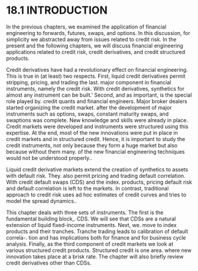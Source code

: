 # 18.1 INTRODUCTION  

In the previous chapters, we examined the application of financial engineering to forwards, futures, swaps, and options. In this discussion, for simplicity we abstracted away from issues related to credit risk. In the present and the following chapters, we will discuss financial engineering applications related to credit risk, credit derivatives, and credit structured products.  

Credit derivatives have had a revolutionary effect on financial engineering. This is true in (at least) two respects. First, liquid credit derivatives permit stripping, pricing, and trading the last. major component in financial instruments, namely the credit risk. With credit derivatives, synthetics for almost any instrument can be built.' Second, and as important, is the special role played by. credit quants and financial engineers. Major broker dealers started organizing the credit market. after the development of major instruments such as options, swaps, constant maturity swaps, and swaptions was complete. New knowledge and skills were already in place. Credit markets were developed and instruments were structured using this expertise. At the end, most of the new innovations were put in place in credit markets and in structured credit. Hence, it is important to study the credit instruments, not only because they form a huge market but also because without them many. of the new financial engineering techniques would not be understood properly..  

Liquid credit derivative markets extend the creation of synthetics to assets with default risk. They. also permit pricing and trading default correlation. With credit default swaps (CDS) and the index. products, pricing default risk and default correlation is left to the markets. In contrast, traditional approach to credit risk uses ad hoc estimates of credit curves and tries to model the spread dynamics..  

This chapter deals with three sets of instruments. The first is the fundamental building block,. CDS. We will see that CDSs are a natural extension of liquid fixed-income instruments. Next, we. move to index products and their tranches. Tranche trading leads to calibration of default correla-. tion and has implications both for finance and for business cycle analysis. Finally, as the third component of credit markets we look at various structured credit products. Structured credit is one area. where new innovation takes place at a brisk rate. The chapter will also briefly review credit derivatives other than CDSs.  
